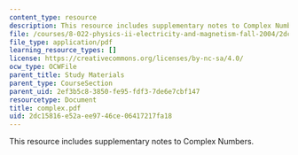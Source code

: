 ```yaml
---
content_type: resource
description: This resource includes supplementary notes to Complex Numbers.
file: /courses/8-022-physics-ii-electricity-and-magnetism-fall-2004/2dc15816e52aee9746ce06417217fa18_complex.pdf
file_type: application/pdf
learning_resource_types: []
license: https://creativecommons.org/licenses/by-nc-sa/4.0/
ocw_type: OCWFile
parent_title: Study Materials
parent_type: CourseSection
parent_uid: 2ef3b5c8-3850-fe95-fdf3-7de6e7cbf147
resourcetype: Document
title: complex.pdf
uid: 2dc15816-e52a-ee97-46ce-06417217fa18
---
```

This resource includes supplementary notes to Complex Numbers.